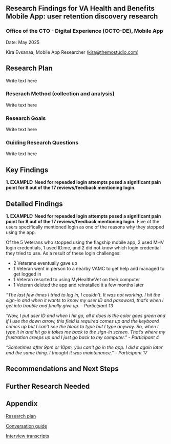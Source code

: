 ## **Research Findings for VA Health and Benefits Mobile App: user retention discovery research**

### **Office of the CTO - Digital Experience (OCTO-DE), Mobile App**

Date: May 2025

Kira Evsanaa, Mobile App Researcher (kira@themostudio.com) 


## **Research Plan**
Write text here

### **Reserach Method (collection and analysis)**
Write text here

### **Research Goals**
Write text here

### **Guiding Research Questions**
Write text here



## **Key Findings**

**1. EXAMPLE: Need for repeaded login attempts posed a significant pain point for 8 out of the 17 reviews/feedback mentioning login.**



## **Detailed Findings**

**1. EXAMPLE: Need for repeaded login attempts posed a significant pain point for 8 out of the 17 reviews/feedback mentioning login.** Five of the users specifically mentioned login as one of the reasons why they stopped using the app.

Of the 5 Veterans who stopped using the flagship mobile app, 2 used MHV login credentials, 1 used ID.me, and 2 did not know which login credential they tried to use. As a result of these login challenges:

* 2 Veterans eventually gave up
* 1 Veteran went in person to a nearby VAMC to get help and managed to get logged in
* 1 Veteran resorted to using MyHealtheVet on their computer
* 1 Veteran deleted the app and reinstalled it a few months later

_“The last few times I tried to log in, I couldn’t. It was not working. I hit the sign-in and when it wants to know my user ID and password, that’s when I get into trouble and finally give up. - Participant 13_

_“Now, I put user ID and when I hit go, all it does is the color goes green and if I use the down arrow, this field is required comes up and the keyboard comes up but I can’t see the block to type but I type anyway. So, when I type it in and hit go it takes me back to the sign-in screen. That’s where my frustration creeps up and I just go back to my computer.” - Participant 4_

_“Sometimes after 9pm or 10pm, you can't go in the app. I did it again later and the same thing. I thought it was maintenance.” - Participant 17_



## **Recommendations and Next Steps**



## **Further Research Needed**



## **Appendix**

[Research plan](Research%20Plan.md)

[Conversation guide](Conversation%20Guide.md)

[Interview transcripts](Session%20Notes)
